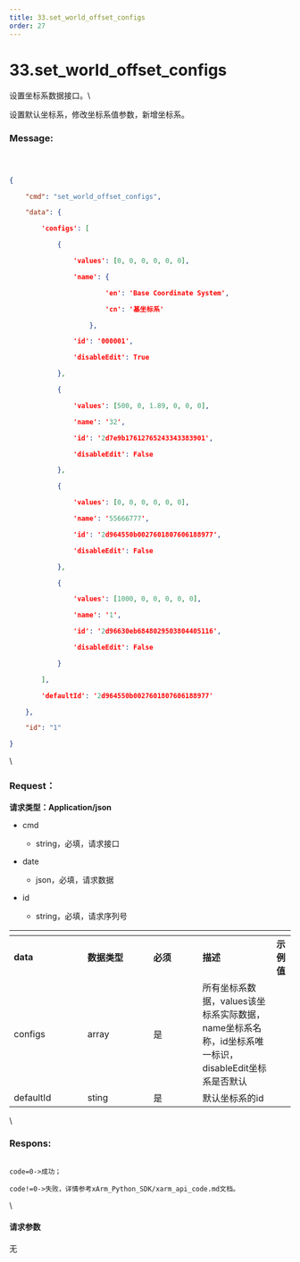 ```yaml
---
title: 33.set_world_offset_configs
order: 27
---
```

# 33.set\_world\_offset\_configs



 



设置坐标系数据接口。\

设置默认坐标系，修改坐标系值参数，新增坐标系。



### Message:  



```json



{

    "cmd": "set_world_offset_configs",

    "data": {

        'configs': [

            {

                'values': [0, 0, 0, 0, 0, 0], 

                'name': {

                        'en': 'Base Coordinate System', 

                        'cn': '基坐标系'

                    }, 

                'id': '000001', 

                'disableEdit': True

            }, 

            {

                'values': [500, 0, 1.89, 0, 0, 0], 

                'name': '32', 

                'id': '2d7e9b17612765243343383901', 

                'disableEdit': False

            }, 

            {

                'values': [0, 0, 0, 0, 0, 0], 

                'name': '55666777', 

                'id': '2d964550b0027601807606188977', 

                'disableEdit': False

            }, 

            {

                'values': [1000, 0, 0, 0, 0, 0], 

                'name': '1', 

                'id': '2d96630eb6848029503804405116', 

                'disableEdit': False

            }

        ], 

        'defaultId': '2d964550b0027601807606188977'

    },

    "id": "1"

}

```



\





### Request：    



**请求类型：Application/json**



* cmd

  * string，必填，请求接口

* date

  * json，必填，请求数据

* id

  * string，必填，请求序列号



<table data-header-hidden><thead><tr><th width="116"></th><th width="102"></th><th width="72"></th><th></th><th></th></tr></thead><tbody><tr><td><strong>data</strong></td><td><strong>数据类型</strong></td><td><strong>必须</strong></td><td><strong>描述</strong></td><td><strong>示例值</strong></td></tr><tr><td>configs</td><td>array</td><td>是</td><td>所有坐标系数据，values该坐标系实际数据，name坐标系名称，id坐标系唯一标识，disableEdit坐标系是否默认</td><td></td></tr><tr><td>defaultId</td><td>sting</td><td>是</td><td>默认坐标系的id</td><td></td></tr></tbody></table>



\





### Respons:     



```

code=0->成功；

code!=0->失败，详情参考xArm_Python_SDK/xarm_api_code.md文档。

```



\





#### 请求参数



无
